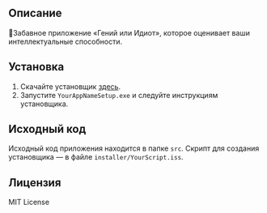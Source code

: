 ## Описание
🧠Забавное приложение «Гений или Идиот», которое оценивает ваши интеллектуальные способности.

## Установка
1. Скачайте установщик [здесь](****).
2. Запустите `YourAppNameSetup.exe` и следуйте инструкциям установщика.

## Исходный код
Исходный код приложения находится в папке `src`. Скрипт для создания установщика — в файле `installer/YourScript.iss`.

## Лицензия
MIT License
